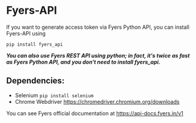 # Fyers-API

If you want to generate access token via Fyers Python API, you can install Fyers-API using 
```
pip install fyers_api
```
***You can also use Fyers REST API using python; in fact, it's twice as fast as Fyers Python API, and you don't need to install fyers_api.***

## Dependencies:
- Selenium ```pip install selenium```
- Chrome Webdriver https://chromedriver.chromium.org/downloads


You can see Fyers official documentation at https://api-docs.fyers.in/v1
